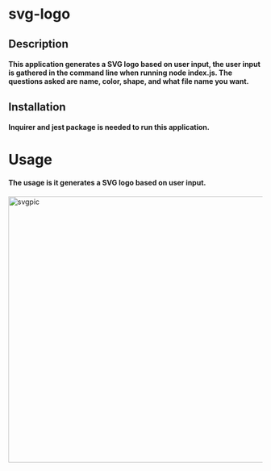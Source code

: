 # svg-logo

## Description

#### This application generates a SVG logo based on user input, the user input is gathered in the command line when running node index.js. The questions asked are name, color, shape, and what file name you want.

## Installation

#### Inquirer and jest package is needed to run this application.

# Usage

#### The usage is it generates a SVG logo based on user input.

<img width="528" alt="svgpic" src="https://github.com/Daveerr/svg-logo/assets/96632776/5bb1b7b5-ae54-46f4-af30-024ea73e4d9d">

